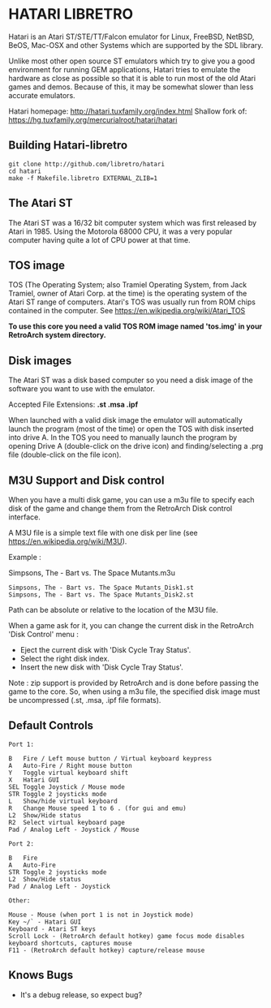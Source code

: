 # HATARI LIBRETRO

Hatari is an Atari ST/STE/TT/Falcon emulator for Linux, FreeBSD, NetBSD, BeOS, Mac-OSX and other Systems which are supported by the SDL library.

Unlike most other open source ST emulators which try to give you a good environment for running GEM applications, Hatari tries to emulate the hardware as close as possible so that it is able to run most of the old Atari games and demos.  Because of this, it may be somewhat slower than less accurate emulators.

Hatari homepage: http://hatari.tuxfamily.org/index.html
Shallow fork of: https://hg.tuxfamily.org/mercurialroot/hatari/hatari

## Building Hatari-libretro
```
git clone http://github.com/libretro/hatari
cd hatari
make -f Makefile.libretro EXTERNAL_ZLIB=1
```

## The Atari ST

The Atari ST was a 16/32 bit computer system which was first released by Atari in 1985. Using the Motorola 68000 CPU, it was a very popular computer having quite a lot of CPU power at that time. 

## TOS image
TOS (The Operating System; also Tramiel Operating System, from Jack Tramiel, owner of Atari Corp. at the time) is the operating system of the Atari ST range of computers. Atari's TOS was usually run from ROM chips contained in the computer.
See https://en.wikipedia.org/wiki/Atari_TOS

**To use this core you need a valid TOS ROM image named 'tos.img' in your RetroArch system directory.**

## Disk images
The Atari ST was a disk based computer so you need a disk image of the software you want to use with the emulator.

Accepted File Extensions: **.st .msa .ipf**

When launched with a valid disk image the emulator will automatically launch the program (most of the time) or open the TOS with disk inserted into drive A. In the TOS you need to manually launch the program by opening Drive A (double-click on the drive icon) and finding/selecting a .prg file (double-click on the file icon).

## M3U Support and Disk control
When you have a multi disk game, you can use a m3u file to specify each disk of the game and change them from the RetroArch Disk control interface.

A M3U file is a simple text file with one disk per line (see https://en.wikipedia.org/wiki/M3U).

Example :

Simpsons, The - Bart vs. The Space Mutants.m3u
```
Simpsons, The - Bart vs. The Space Mutants_Disk1.st
Simpsons, The - Bart vs. The Space Mutants_Disk2.st
```
Path can be absolute or relative to the location of the M3U file.

When a game ask for it, you can change the current disk in the RetroArch 'Disk Control' menu :
- Eject the current disk with 'Disk Cycle Tray Status'.
- Select the right disk index.
- Insert the new disk with 'Disk Cycle Tray Status'.

Note : zip support is provided by RetroArch and is done before passing the game to the core. So, when using a m3u file, the specified disk image must be uncompressed (.st, .msa, .ipf file formats).

## Default Controls

```
Port 1:

B   Fire / Left mouse button / Virtual keyboard keypress
A   Auto-Fire / Right mouse button
Y   Toggle virtual keyboard shift
X   Hatari GUI
SEL Toggle Joystick / Mouse mode
STR Toggle 2 joysticks mode
L   Show/hide virtual keyboard
R   Change Mouse speed 1 to 6 . (for gui and emu)
L2  Show/Hide status
R2  Select virtual keyboard page
Pad / Analog Left - Joystick / Mouse

Port 2:

B   Fire
A   Auto-Fire
STR Toggle 2 joysticks mode
L2  Show/Hide status
Pad / Analog Left - Joystick

Other:

Mouse - Mouse (when port 1 is not in Joystick mode)
Key ~/` - Hatari GUI
Keyboard - Atari ST keys
Scroll Lock - (RetroArch default hotkey) game focus mode disables keyboard shortcuts, captures mouse
F11 - (RetroArch default hotkey) capture/release mouse
```

## Knows Bugs
- It's a debug release, so expect bug?
